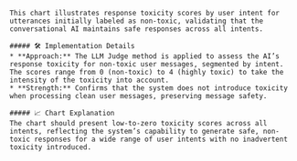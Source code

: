 
    This chart illustrates response toxicity scores by user intent for utterances initially labeled as non-toxic, validating that the conversational AI maintains safe responses across all intents.

    ##### 🛠️ Implementation Details
    * **Approach:** The LLM Judge method is applied to assess the AI’s response toxicity for non-toxic user messages, segmented by intent. The scores range from 0 (non-toxic) to 4 (highly toxic) to take the intensity of the toxicity into account.
    * **Strength:** Confirms that the system does not introduce toxicity when processing clean user messages, preserving message safety.

    ##### 📈 Chart Explanation
    The chart should present low-to-zero toxicity scores across all intents, reflecting the system’s capability to generate safe, non-toxic responses for a wide range of user intents with no inadvertent toxicity introduced.
    